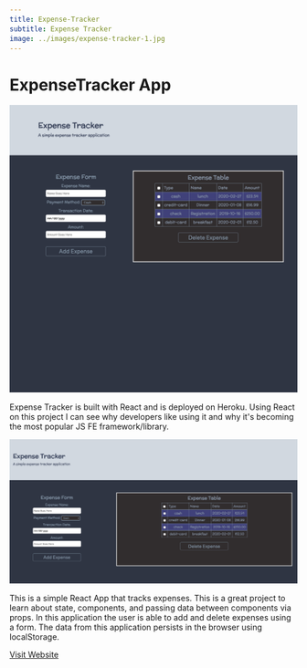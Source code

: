 ```yaml
---
title: Expense-Tracker
subtitle: Expense Tracker
image: ../images/expense-tracker-1.jpg
---
```


# Expense<strong>Tracker App</strong>

![first-image](../images/expense-tracker-1.jpg)

Expense Tracker is built with React and is deployed on Heroku. Using
React on this project I can see why developers like using it and why
it's becoming the most popular JS FE framework/library.

![second-image](../images/expense-tracker-2.jpg)

This is a simple React App that tracks expenses. This is a great project
to learn about state, components, and passing data between components
via props. In this application the user is able to add and delete
expenses using a form. The data from this application persists in the
browser using localStorage.

<a class="btn" href="https://polar-sands-39515.herokuapp.com/">Visit Website</a>

